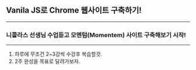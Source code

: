 ## Vanila JS로 Chrome 웹사이트 구축하기!
---
### 니콜라스 선생님 수업듣고 모멘텀(Momentem) 사이트 구축해보기 시작! 
---
1. 하루에 무조건 2~3강씩 수강후 복습할것.
2. 2주 완성을 목표로 달려가보자.







